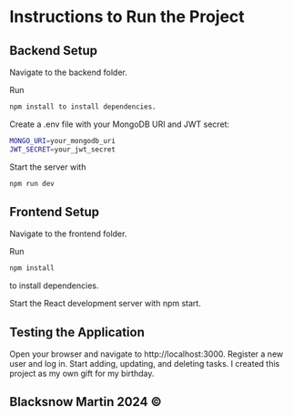 # Instructions to Run the Project
## Backend Setup


Navigate to the backend folder.

Run
```bash
npm install to install dependencies.
```

Create a .env file with your MongoDB URI and JWT secret:
```bash
MONGO_URI=your_mongodb_uri
JWT_SECRET=your_jwt_secret
```

Start the server with

```bash
npm run dev
```
## Frontend Setup

Navigate to the frontend folder.

Run
```bash
npm install 
```
to install dependencies.

Start the React development server with
npm start.

## Testing the Application

Open your browser and navigate to http://localhost:3000.
Register a new user and log in.
Start adding, updating, and deleting tasks.
I created this project as my own gift for my birthday.

## Blacksnow Martin 2024 ©
